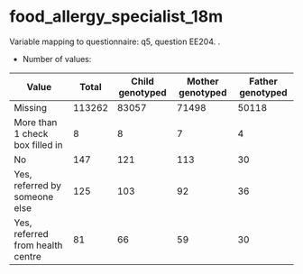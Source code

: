 # food_allergy_specialist_18m
Variable mapping to questionnaire: q5, question EE204.
.
- Number of values:

| Value | Total | Child genotyped | Mother genotyped | Father genotyped |
| ----- | ----- | --------------- | ---------------- | ---------------- |
| Missing | 113262 | 83057 | 71498 | 50118 |
| More than 1 check box filled in | 8 | 8 | 7 |4 |
| No | 147 | 121 | 113 |30 |
| Yes, referred by someone else | 125 | 103 | 92 |36 |
| Yes, referred from health centre | 81 | 66 | 59 |30 |



